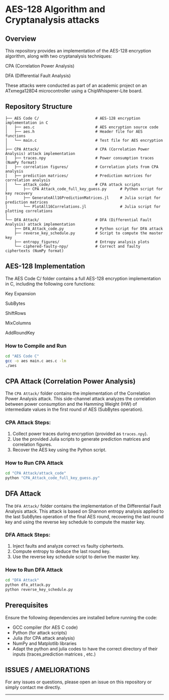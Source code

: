 # AES-128 Algorithm and Cryptanalysis attacks

## Overview
This repository provides an implementation of the AES-128 encryption algorithm, along with two cryptanalysis techniques:

CPA (Correlation Power Analysis)

DFA (Differential Fault Analysis)

These attacks were conducted as part of an academic project on an ATxmega128D4 microcontroller using a ChipWhisperer-Lite board.

## Repository Structure
```
├── AES Code C/                         # AES-128 encryption implementation in C
│   ├── aes.c                           # AES encryption source code
│   ├── aes.h                           # Header file for AES functions
│   └── main.c                          # Test file for AES encryption
│
├── CPA Attack/                         # CPA (Correlation Power Analysis) attack implementation
│   ├── traces.npy                      # Power consumption traces (NumPy format)
│   ├── correlation figures/            # Correlation plots from CPA analysis
│   ├── prediction matrices/            # Prediction matrices for correlation analysis
│   └── attack_code/                    # CPA attack scripts
│       ├── CPA Attack_code_full_key_guess.py      # Python script for key recovery
│       ├── GenerateAll16PredictionMatrices.jl     # Julia script for prediction matrices
│       └── PlotAll16Correlations.jl               # Julia script for plotting correlations
│
└── DFA Attack/                         # DFA (Differential Fault Analysis) attack implementation
    ├── DFA_Attack_code.py              # Python script for DFA attack
    ├── reverse_key_schedule.py         # Script to compute the master key
    ├── entropy_figures/                # Entropy analysis plots
    └── ciphered-faulty-npy/            # Correct and faulty ciphertexts (NumPy format)
```

## AES-128 Implementation
The AES Code C/ folder contains a full AES-128 encryption implementation in C, including the following core functions:

Key Expansion

SubBytes

ShiftRows

MixColumns

AddRoundKey

### How to Compile and Run

```bash
cd "AES Code C"
gcc -o aes main.c aes.c -lm
./aes
```


## CPA Attack (Correlation Power Analysis)
The `CPA Attack/` folder contains the implementation of the Correlation Power Analysis attack. This side-channel attack analyzes the correlation between power consumption and the Hamming Weight (HW) of intermediate values in the first round of AES (SubBytes operation).

### CPA Attack Steps:
1. Collect power traces during encryption (provided as `traces.npy`).
2. Use the provided Julia scripts to generate prediction matrices and correlation figures.
3. Recover the AES key using the Python script.

### How to Run CPA Attack

```bash
cd "CPA Attack/attack_code"
python "CPA_Attack_code_full_key_guess.py"
```

## DFA Attack
The `DFA Attack/` folder contains the implementation of the Differential Fault Analysis attack. This attack is based on Shannon entropy analysis applied to the last SubBytes operation of the final AES round, recovering the last round key and using the reverse key schedule to compute the master key.

### DFA Attack Steps:
1. Inject faults and analyze correct vs faulty ciphertexts.
2. Compute entropy to deduce the last round key.
3. Use the reverse key schedule script to derive the master key.

### How to Run DFA Attack

```bash
cd "DFA Attack"
python dfa_attack.py
python reverse_key_schedule.py
```

## Prerequisites
Ensure the following dependencies are installed before running the code:

- GCC compiler (for AES C code)
- Python (for attack scripts)
- Julia (for CPA attack analysis)
- NumPy and Matplotlib libraries
- Adapt the python and julia codes to have the correct directory of their inputs (traces,prediction matrices , etc.)
  


## ISSUES / AMELIORATIONS 
For any issues or questions, please open an issue on this repository or simply contact me directly.

---
